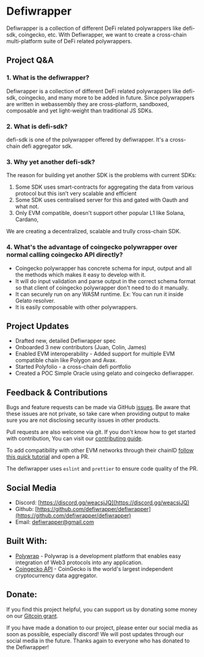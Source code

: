 # Defiwrapper 
Defiwrapper is a collection of different DeFi related polywrappers like defi-sdk, coingecko, etc. With Defiwrapper, we want to create a cross-chain multi-platform suite of DeFi related polywrappers.

## Project Q&A

### 1. What is the defiwrapper?
Defiwrapper is a collection of different DeFi related polywrappers like defi-sdk, coingecko, and many more to be added in future. Since polywrappers are written in webassembly they are cross-platform, sandboxed, composable and yet light-weight than traditional JS SDKs. 

### 2. What is defi-sdk?
defi-sdk is one of the polywrapper offered by defiwrapper. It's a cross-chain defi aggregator sdk. 

### 3. Why yet another defi-sdk?
The reason for building yet another SDK is the problems with current SDKs:

1) Some SDK uses smart-contracts for aggregating the data from various protocol but this isn’t very scalable and efficient
2) Some SDK uses centralised server for this and gated with Oauth and what not.
3) Only EVM compatible, doesn't support other popular L1 like Solana, Cardano, 

We are creating a decentralized, scalable and trully cross-chain SDK.

### 4. What's the advantage of coingecko polywrapper over normal calling coingecko API directly?
- Coingecko polywrapper has concrete schema for input, output and all the methods which makes it easy to develop with it. 
- It will do input validation and parse output in the correct schema format so that client of coingecko polywrapper don't need to do it manually. 
- It can securely run on any WASM runtime. Ex: You can run it inside Gelato resolver.
- It is easily composable with other polywrappers.

<!-- ### 5. What are the use-cases of defiwrapper?
Here are some usecases of defiwrapper:
1. Polifolio - Cross-chain defi portfolio - link to polyfolio figma prototype
2. DAO treasury dashboard - a supercharged version of [open-orgs](https://openorgs.info/)
3. DeFi bots and apis using gelato - Ex: link to gelato-simple-oracle -->

## Project Updates

- Drafted new, detailed Defiwrapper spec
- Onboarded 3 new contributors (Juan, Colin, James)
- Enabled EVM interoperability - Added support for multiple EVM compatible chain like Polygon and Avax.
- Started Polyfolio - a cross-chain defi portfolio
- Created a POC Simple Oracle using gelato and coingecko defiwrapper.

## Feedback & Contributions
Bugs and feature requests can be made via GitHub [issues](https://github.com/Niraj-Kamdar/defiwrapper/issues/new). Be aware that these issues are not private, so take care when providing output to make sure you are not disclosing security issues in other products.

Pull requests are also welcome via git. If you don't know how to get started with contribution, 
You can visit our [contributing guide](/documentation/docs/contributing.md).

To add compatibility with other EVM networks through their chainID [follow this quick tutorial](./packages/defi-sdk/src/query/networks/README.md) and open a PR.

The defiwrapper uses `eslint` and `prettier` to ensure code quality of the PR.

## Social Media

- Discord: [https://discord.gg/weacsjJQ](https://discord.gg/weacsjJQ)
- Github: [https://github.com/defiwrapper/defiwrapper](https://github.com/defiwrapper/defiwrapper)
- Email: [defiwrapper@gmail.com](mailto:defiwrapper@gmail.com)

## Built With:
- [Polywrap](https://polywrap.io/#/) - Polywrap is a development platform that enables easy integration of Web3 protocols into any application.
- [Coingecko API](https://www.coingecko.com/en/api/documentation) - CoinGecko is the world's largest independent cryptocurrency data aggregator.


## Donate:
If you find this project helpful, you can support us by donating some money on our [Gitcoin grant](https://gitcoin.co/grants/3510/defi-sdk-polywrapper).

If you have made a donation to our project, please enter our social media as soon as possible, especially discord! We will post updates through our social media in the future. Thanks again to everyone who has donated to the Defiwrapper!
